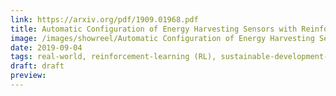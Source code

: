 ```yaml
---
link: https://arxiv.org/pdf/1909.01968.pdf
title: Automatic Configuration of Energy Harvesting Sensors with Reinforcement Learning
image: /images/showreel/Automatic Configuration of Energy Harvesting Sensors with Reinforcement Learning.jpg
date: 2019-09-04
tags: real-world, reinforcement-learning (RL), sustainable-development-goals
draft: draft
preview:
---
```



